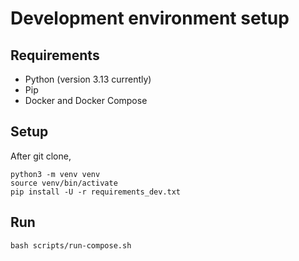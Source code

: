 # Development environment setup

## Requirements

- Python (version 3.13 currently)
- Pip
- Docker and Docker Compose


## Setup

After git clone,

```shell
python3 -m venv venv
source venv/bin/activate
pip install -U -r requirements_dev.txt
```


## Run

```shell
bash scripts/run-compose.sh
```
